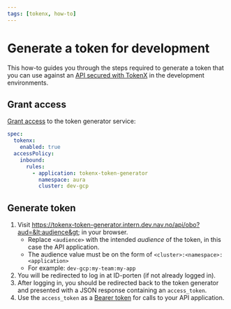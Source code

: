 ```yaml
---
tags: [tokenx, how-to]
---
```


# Generate a token for development

This how-to guides you through the steps required to generate a token that you can use against an [API secured with TokenX](secure.md) in the development environments.

## Grant access

[Grant access](secure.md#grant-access) to the token generator service:

```yaml title="app.yaml"
spec:
  tokenx:
    enabled: true
  accessPolicy:
    inbound:
      rules:
        - application: tokenx-token-generator
          namespace: aura
          cluster: dev-gcp
```

## Generate token

1. Visit <https://tokenx-token-generator.intern.dev.nav.no/api/obo?aud=&lt;audience&gt;> in your browser.
    - Replace `<audience>` with the intended _audience_ of the token, in this case the API application.
    - The audience value must be on the form of `<cluster>:<namespace>:<application>`
    - For example: `dev-gcp:my-team:my-app`
2. You will be redirected to log in at ID-porten (if not already logged in).
3. After logging in, you should be redirected back to the token generator and presented with a JSON response containing an `access_token`.
4. Use the `access_token` as a [Bearer token](../../explanations/README.md#bearer-token) for calls to your API application.
